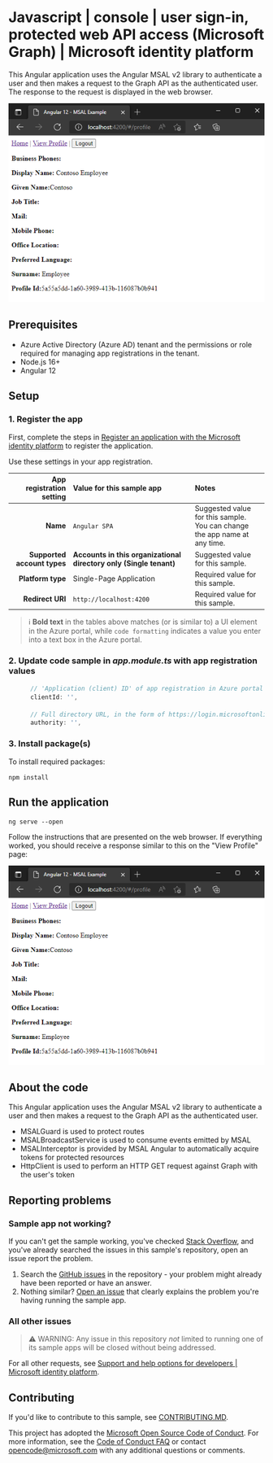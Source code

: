 <!-- Keeping yaml frontmatter commented out for now
---
# Metadata required by https://docs.microsoft.com/samples/browse/
# Metadata properties: https://review.docs.microsoft.com/help/contribute/samples/process/onboarding?branch=main#add-metadata-to-readme
languages:
- PowerShell
page_type: sample
name: "PowerShell console application that makes a request to the Graph API via the Device Code flow"
description: "This PowerShell console application uses the device code flow for authentication and then makes a request to Microsoft Graph for the user's profile data."
products:
- azure
- azure-active-directory
- ms-graph
urlFragment: ms-identity-docs-code-app-device-code-powershell
---
-->

# Javascript | console | user sign-in, protected web API access (Microsoft Graph) | Microsoft identity platform

<!-- Build badges here
![Build passing.](https://img.shields.io/badge/build-passing-brightgreen.svg) ![Code coverage.](https://img.shields.io/badge/coverage-100%25-brightgreen.svg) ![License.](https://img.shields.io/badge/license-MIT-green.svg)
-->

This Angular application uses the Angular MSAL v2 library to authenticate a user and then makes a request to the Graph API as the authenticated user. The response to the request is displayed in the web browser.

![Screenshot with profile information from Graph](profile.png?raw=true)

## Prerequisites

- Azure Active Directory (Azure AD) tenant and the permissions or role required for managing app registrations in the tenant.
- Node.js 16+
- Angular 12

## Setup

### 1. Register the app

First, complete the steps in [Register an application with the Microsoft identity platform](https://docs.microsoft.com/azure/active-directory/develop/quickstart-register-app) to register the application.

Use these settings in your app registration.

| App registration <br/> setting    | Value for this sample app                                                    | Notes                                                                                              |
|---------------------------------:|:-----------------------------------------------------------------------------|:---------------------------------------------------------------------------------------------------|
| **Name**                          | `Angular SPA`                                                                | Suggested value for this sample. <br/> You can change the app name at any time.                    |
| **Supported account types**       | **Accounts in this organizational directory only (Single tenant)**           | Suggested value for this sample.                                                                   |
| **Platform type**                 | Single-Page Application                                                      | Required value for this sample.                                                 |
| **Redirect URI**                  | `http://localhost:4200`                                                      | Required value for this sample.                                                                    |

> :information_source: **Bold text** in the tables above matches (or is similar to) a UI element in the Azure portal, while `code formatting` indicates a value you enter into a text box in the Azure portal.

### 2. Update code sample in _app.module.ts_ with app registration values

```javascript
      // 'Application (client) ID' of app registration in Azure portal - this value is a GUID
      clientId: '',
    
      // Full directory URL, in the form of https://login.microsoftonline.com/<tenant>
      authority: '',
```

### 3. Install package(s)

To install required packages:

```console
npm install
```

## Run the application

```console
ng serve --open
```

Follow the instructions that are presented on the web browser. If everything worked, you should receive a response similar to this on the "View Profile" page:

![Screenshot with profile information from Graph](profile.png?raw=true)

## About the code

This Angular application uses the Angular MSAL v2 library to authenticate a user and then makes a request to the Graph API as the authenticated user.
- MSALGuard is used to protect routes
- MSALBroadcastService is used to consume events emitted by MSAL
- MSALInterceptor is provided by MSAL Angular to automatically acquire tokens for protected resources
- HttpClient is used to perform an HTTP GET request against Graph with the user's token

## Reporting problems

### Sample app not working?

If you can't get the sample working, you've checked [Stack Overflow](http://stackoverflow.com/questions/tagged/msal), and you've already searched the issues in this sample's repository, open an issue report the problem.

1. Search the [GitHub issues](../../issues) in the repository - your problem might already have been reported or have an answer.
1. Nothing similar? [Open an issue](../../issues/new) that clearly explains the problem you're having running the sample app.

### All other issues

> :warning: WARNING: Any issue in this repository _not_ limited to running one of its sample apps will be closed without being addressed.

For all other requests, see [Support and help options for developers | Microsoft identity platform](https://docs.microsoft.com/azure/active-directory/develop/developer-support-help-options).

## Contributing

If you'd like to contribute to this sample, see [CONTRIBUTING.MD](/CONTRIBUTING.md).

This project has adopted the [Microsoft Open Source Code of Conduct](https://opensource.microsoft.com/codeofconduct/). For more information, see the [Code of Conduct FAQ](https://opensource.microsoft.com/codeofconduct/faq/) or contact [opencode@microsoft.com](mailto:opencode@microsoft.com) with any additional questions or comments.
